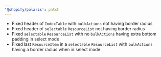 ```yaml
---
'@shopify/polaris': patch
---
```


- Fixed header of `IndexTable` with `bulkActions` not having border radius
- Fixed header of `selectable` `ResourceList` not having border radius
- Fixed `selectable` `ResourceList` with no `bulkActions` having extra bottom padding in select mode
- Fixed last `ResourceItem` in a `selectable` `ResourceList` with `bulkActions` having a border radius when in select mode
